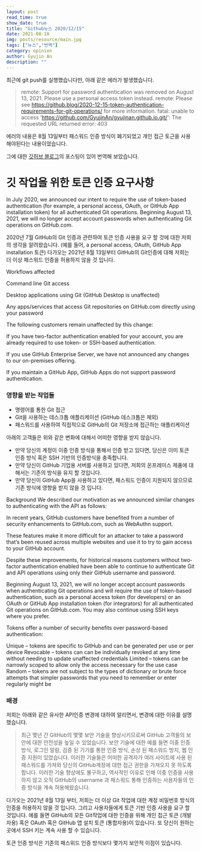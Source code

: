 ```yaml
---
layout: post
read_time: true
show_date: true
title: "Github뉴스 2020/12/15"
date: 2021-08-18
img: posts/resource/main.jpg
tags: ["뉴스","번역"]
category: opinion
author: Gyujin An
description: ""
---
```


최근에 git push를 실행했습니다만, 아래 같은 에러가 발생했습니다. 

>remote: Support for password authentication was removed on August 13, 2021. Please use a personal access token instead.
>remote: Please see https://github.blog/2020-12-15-token-authentication-requirements-for-git-operations/ for more information.
>fatal: unable to access 'https://github.com/GyujinAn/gyujinan.github.io.git/': The requested URL returned error: 403

에러의 내용은 8월 13일부터 패스워드 인증 방식이 폐기되었고 개인 접근 토근을 사용해야된다는 내용이었습니다. 

그에 대한 [깃허브 블로그](https://github.blog/2020-12-15-token-authentication-requirements-for-git-operations/)의 포스팅이 있어 번역해 보았습니다.


# 깃 작업을 위한 토큰 인증 요구사항

In July 2020, we announced our intent to require the use of token-based authentication (for example, a personal access, OAuth, or GitHub App installation token) for all authenticated Git operations. Beginning August 13, 2021, we will no longer accept account passwords when authenticating Git operations on GitHub.com.

2020년 7월 GitHub의 Git 인증과 관련하여 토큰 인증 사용을 요구 할 것에 대한 저희의 생각을 알려왔습니다. (예를 들어, a personal access, OAuth, GitHub App installation 토큰) 다가오는 2021년 8월 13일부터 GitHub의 Git인증에 대해 저희는 더 이상 패스워드 인증을 허용하지 않을 것 입니다.


Workflows affected

Command line Git access

Desktop applications using Git (GitHub Desktop is unaffected)

Any apps/services that access Git repositories on GitHub.com directly using your password


The following customers remain unaffected by this change:

If you have two-factor authentication enabled for your account, you are already required to use token- or SSH-based authentication.

If you use GitHub Enterprise Server, we have not announced any changes to our on-premises offering.

If you maintain a GitHub App, GitHub Apps do not support password authentication.

### 영향을 받는 작업들

* 명령어를 통한 Git 접근
* Git을 사용하는 데스크톱 애플리케이션 (GitHub 데스크톱은 제외)
* 패스워드를 사용하여 직접적으로 GitHub의 Git 저장소에 접근하는 애플리케이션

아래의 고객들은 위와 같은 변화에 대해서 어떠한 영향을 받지 않습니다.

* 만약 당신의 계정이 이중 인증 방식을 통해서 인증 받고 있다면, 당신은 이미 토큰 인증 방식 혹은 SSH 기반의 인증방식을 충족합니다.
* 만약 당신이 GitHub 기업용 서버를 사용하고 있다면, 저희의 온프레미스 제품에 대해서는 기존의 방식을 유지 할 것입니다.
* 만약 당신이 GitHub App을 사용하고 있다면, 패스워드 인증이 지원되지 않으므로 기존 방식에 영향을 받지 않을 것 입니다.

Background
We described our motivation as we announced similar changes to authenticating with the API as follows:

In recent years, GitHub customers have benefited from a number of security enhancements to GitHub.com, such as  WebAuthn support. 

These features make it more difficult for an attacker to take a password that’s been reused across multiple websites and use it to try to gain access to your GitHub account. 

Despite these improvements, for historical reasons customers without two-factor authentication enabled have been able to continue to authenticate Git and API operations using only their GitHub username and password.



Beginning August 13, 2021, we will no longer accept account passwords when authenticating Git operations and will require the use of token-based authentication, such as a personal access token (for developers) or an OAuth or GitHub App installation token (for integrators) for all authenticated Git operations on GitHub.com. You may also continue using SSH keys where you prefer.

Tokens offer a number of security benefits over password-based authentication:

Unique – tokens are specific to GitHub and can be generated per use or per device
Revocable – tokens can can be individually revoked at any time without needing to update unaffected credentials
Limited – tokens can be narrowly scoped to allow only the access necessary for the use case
Random – tokens are not subject to the types of dictionary or brute force attempts that simpler passwords that you need to remember or enter regularly might be

### 배경

저희는 아래와 같은 유사한 API인증 변경에 대하여 알리면서, 변경에 대한 이유를 설명했습니다.

> 최근 몇년 간 GitHub의 몇몇 보안 기술을 향상시키므로써 GitHub 고객들의 보안에 대한 안전성을 높일 수 있었습니다. 보안 기술에 대한 예를 들면 이중 인증 방식, 로그인 알람, 검증 된 기기를 통한 인증 방식, 손상 된 패스워드 방지, 웹 인증 지원이 있었습니다. 이러한 기술들은 어떠한 공격자가 여러 사이트에 사용 된 패스워드를 가져와 당신의 GitHub계정에 대한 접근 권한을 가져오지 못 하도록 합니다. 이러한 기술 향상에도 불구하고, 역사적인 이유로 인해 이중 인증을 사용하지 않고 오직 GitHub의 username 과 패스워드 통해 인증하는 사용자들의 인증 방식을 계속 허용해왔습니다.

다가오는 2021년 8월 13일 부터, 저희는 더 이상 Git 작업에 대한 계정 비밀번호 방식의 인증을 허용하지 않을 것 입니다. 그리고 사용자들에게 토큰 기반 인증 사용을 요구 할 것입니다. 예를 들면 GitHub의 모든 Git작업에 대한 인증을 위해 개인 접근 토큰 (개발자용) 혹은 OAuth 혹은 GitHub 앱 설치 토큰 (통합자용)이 있습니다. 또 당신이 원하는 곳에서 SSH 키는 계속 사용 할 수 있습니다.

토큰 인증 방식은 기존의 패스위드 인증 방식보다 몇가지 보안적 이점이 있습니다.


